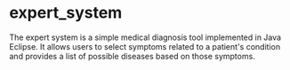 # expert_system
The expert system is a simple medical diagnosis tool implemented in Java Eclipse. It allows users to select symptoms related to a patient's condition and provides a list of possible diseases based on those symptoms.
